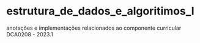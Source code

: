 # estrutura_de_dados_e_algoritimos_I
anotações e implementações relacionados ao componente curricular DCA0208 - 2023.1
